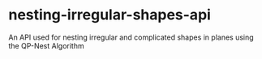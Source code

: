 # nesting-irregular-shapes-api
An API used for nesting irregular and complicated shapes in planes using the QP-Nest Algorithm
